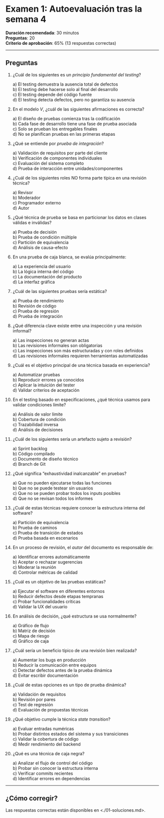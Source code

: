 # Examen 1: Autoevaluación tras la semana 4

**Duración recomendada**: 30 minutos  
**Preguntas**: 20  
**Criterio de aprobación**: 65% (13 respuestas correctas)

---

## Preguntas

1. ¿Cuál de los siguientes es un *principio fundamental del testing*?

    a) El testing demuestra la ausencia total de defectos  
    b) El testing debe hacerse solo al final del desarrollo  
    c) El testing depende del código fuente  
    d) El testing detecta defectos, pero no garantiza su ausencia  

2. En el modelo *V*, ¿cuál de las siguientes afirmaciones es correcta?

    a) El diseño de pruebas comienza tras la codificación  
    b) Cada fase de desarrollo tiene una fase de prueba asociada  
    c) Solo se prueban los entregables finales  
    d) No se planifican pruebas en las primeras etapas  

3. ¿Qué se entiende por *prueba de integración*?

    a) Validación de requisitos por parte del cliente  
    b) Verificación de componentes individuales  
    c) Evaluación del sistema completo  
    d) Prueba de interacción entre unidades/componentes  

4. ¿Cuál de los siguientes roles NO forma parte típica en una revisión técnica?

    a) Revisor  
    b) Moderador  
    c) Programador externo  
    d) Autor  

5. ¿Qué técnica de prueba se basa en particionar los datos en clases válidas e inválidas?

    a) Prueba de decisión  
    b) Prueba de condición múltiple  
    c) Partición de equivalencia  
    d) Análisis de causa-efecto  

6. En una prueba de caja blanca, se evalúa principalmente:

    a) La experiencia del usuario  
    b) La lógica interna del código  
    c) La documentación del producto  
    d) La interfaz gráfica  

7. ¿Cuál de las siguientes pruebas sería estática?

    a) Prueba de rendimiento  
    b) Revisión de código  
    c) Prueba de regresión  
    d) Prueba de integración  

8. ¿Qué diferencia clave existe entre una inspección y una revisión informal?

    a) Las inspecciones no generan actas  
    b) Las revisiones informales son obligatorias  
    c) Las inspecciones son más estructuradas y con roles definidos  
    d) Las revisiones informales requieren herramientas automatizadas  

9. ¿Cuál es el objetivo principal de una técnica basada en experiencia?

    a) Automatizar pruebas  
    b) Reproducir errores ya conocidos  
    c) Aplicar la intuición del tester  
    d) Validar criterios de aceptación  

10. En el testing basado en especificaciones, ¿qué técnica usamos para validar condiciones límite?

    a) Análisis de valor límite  
    b) Cobertura de condición  
    c) Trazabilidad inversa  
    d) Análisis de decisiones  

11. ¿Cuál de los siguientes sería un artefacto sujeto a revisión?

    a) Sprint backlog  
    b) Código compilado  
    c) Documento de diseño técnico  
    d) Branch de Git  

12. ¿Qué significa “exhaustividad inalcanzable” en pruebas?

    a) Que no pueden ejecutarse todas las funciones  
    b) Que no se puede testear sin usuarios  
    c) Que no se pueden probar todos los inputs posibles  
    d) Que no se revisan todos los informes  

13. ¿Cuál de estas técnicas requiere conocer la estructura interna del software?

    a) Partición de equivalencia  
    b) Prueba de caminos  
    c) Prueba de transición de estados  
    d) Prueba basada en escenarios  

14. En un proceso de revisión, el *autor* del documento es responsable de:

    a) Identificar errores automáticamente  
    b) Aceptar o rechazar sugerencias  
    c) Moderar la reunión  
    d) Controlar métricas de calidad  

15. ¿Cuál es un objetivo de las pruebas estáticas?

    a) Ejecutar el software en diferentes entornos  
    b) Reducir defectos desde etapas tempranas  
    c) Probar funcionalidades críticas  
    d) Validar la UX del usuario  

16. En análisis de decisión, ¿qué estructura se usa normalmente?

    a) Gráfico de flujo  
    b) Matriz de decisión  
    c) Mapa de riesgo  
    d) Gráfico de caja  

17. ¿Cuál sería un beneficio típico de una revisión bien realizada?

    a) Aumentar los bugs en producción  
    b) Reducir la comunicación entre equipos  
    c) Detectar defectos antes de la prueba dinámica  
    d) Evitar escribir documentación  

18. ¿Cuál de estas opciones es un tipo de prueba dinámica?

    a) Validación de requisitos  
    b) Revisión por pares  
    c) Test de regresión  
    d) Evaluación de propuestas técnicas  

19. ¿Qué objetivo cumple la técnica *state transition*?

    a) Evaluar entradas numéricas  
    b) Probar distintos estados del sistema y sus transiciones  
    c) Validar la cobertura de código  
    d) Medir rendimiento del backend  

20. ¿Qué es una técnica de caja negra?

    a) Analizar el flujo de control del código  
    b) Probar sin conocer la estructura interna  
    c) Verificar commits recientes  
    d) Identificar errores en dependencias  

---

## ¿Cómo corregir?

Las respuestas correctas están disponibles en <./01-soluciones.md>.
